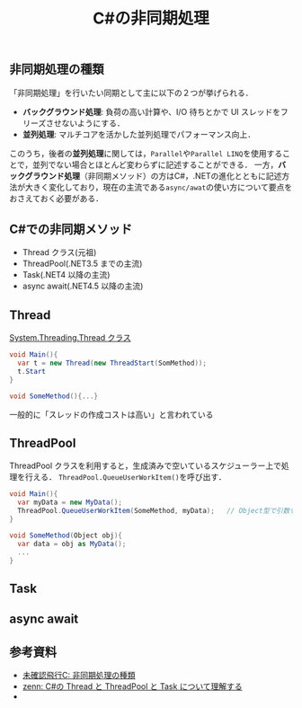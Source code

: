 ﻿---
title: C#の非同期処理
categories: [C#]
tags:
  - C#
  - 非同期
---

## 非同期処理の種類

「非同期処理」を行いたい同期として主に以下の２つが挙げられる．

- **バックグラウンド処理**: 負荷の高い計算や、I/O 待ちとかで UI スレッドをフリーズさせないようにする．
- **並列処理**: マルチコアを活かした並列処理でパフォーマンス向上．

このうち，後者の**並列処理**に関しては，`Parallel`や`Parallel LINQ`を使用することで，並列でない場合とほとんど変わらずに記述することができる．
一方，**バックグラウンド処理**（非同期メソッド）の方はC#，.NETの進化とともに記述方法が大きく変化しており，現在の主流である`async/awat`の使い方について要点をおさえておく必要がある．

## C#での非同期メソッド

- Thread クラス(元祖)
- ThreadPool(.NET3.5 までの主流)
- Task(.NET4 以降の主流)
- async await(.NET4.5 以降の主流)

## Thread

[System.Threading.Thread クラス](https://learn.microsoft.com/ja-jp/dotnet/api/system.threading.thread?view=net-8.0)

```cs
void Main(){
  var t = new Thread(new ThreadStart(SomMethod));
  t.Start
}

void SomeMethod(){...}
```

一般的に「スレッドの作成コストは高い」と言われている

## ThreadPool

ThreadPool クラスを利用すると，生成済みで空いているスケジューラー上で処理を行える．
`ThreadPool.QueueUserWorkItem()`を呼び出す．

```cs
void Main(){
  var myData = new MyData();
  ThreadPool.QueueUserWorkItem(SomeMethod, myData);   // Object型で引数を渡せる
}

void SomeMethod(Object obj){
  var data = obj as MyData();
  ...
}
```

## Task

## async await

## 参考資料

- [未確認飛行C: 非同期処理の種類](https://ufcpp.net/study/csharp/AsyncVariation.html)
- [zenn: C#の Thread と ThreadPool と Task について理解する](https://zenn.dev/higty/articles/fea5f57cd1b1c2)
- []()
